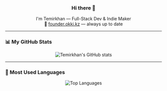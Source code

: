 <h3 align="center">Hi there 👋</h3>
<p align="center">
  I'm Temirkhan — Full-Stack Dev & Indie Maker<br>
  🔗 <a href="https://founder.okki.kz" target="_blank">founder.okki.kz</a> — always up to date
</p>

---

### 📊 My GitHub Stats

<p align="center">
  <picture>
    <source 
      srcset="https://github-readme-stats.vercel.app/api?username=DreamerView&show_icons=true&theme=github_dark"
      media="(prefers-color-scheme: dark)" />
    <source 
      srcset="https://github-readme-stats.vercel.app/api?username=DreamerView&show_icons=true&theme=default"
      media="(prefers-color-scheme: light), (prefers-color-scheme: no-preference)" />
    <img 
      src="https://github-readme-stats.vercel.app/api?username=DreamerView&show_icons=true" 
      alt="Temirkhan's GitHub stats" />
  </picture>
</p>

---

### 🚀 Most Used Languages

<p align="center">
  <picture>
    <source 
      srcset="https://github-readme-stats.vercel.app/api/top-langs/?username=DreamerView&layout=compact&theme=github_dark"
      media="(prefers-color-scheme: dark)" />
    <source 
      srcset="https://github-readme-stats.vercel.app/api/top-langs/?username=DreamerView&layout=compact&theme=default"
      media="(prefers-color-scheme: light), (prefers-color-scheme: no-preference)" />
    <img 
      src="https://github-readme-stats.vercel.app/api/top-langs/?username=DreamerView&layout=compact" 
      alt="Top Languages" />
  </picture>
</p>
